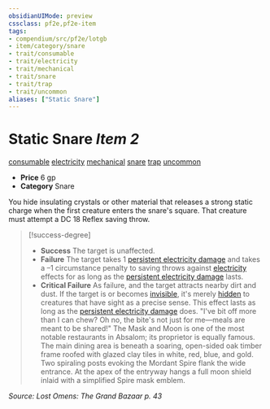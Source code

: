 ```yaml
---
obsidianUIMode: preview
cssclass: pf2e,pf2e-item
tags:
- compendium/src/pf2e/lotgb
- item/category/snare
- trait/consumable
- trait/electricity
- trait/mechanical
- trait/snare
- trait/trap
- trait/uncommon
aliases: ["Static Snare"]
---
```

# Static Snare *Item 2*  
[consumable](rules/traits/consumable.md)  [electricity](rules/traits/electricity.md)  [mechanical](rules/traits/mechanical.md)  [snare](rules/traits/snare.md)  [trap](rules/traits/trap.md)  [uncommon](rules/traits/uncommon.md)  

- **Price** 6 gp
- **Category** Snare

You hide insulating crystals or other material that releases a strong static charge when the first creature enters the snare's square. That creature must attempt a DC 18 Reflex saving throw.

> [!success-degree] 
> - **Success** The target is unaffected.
> - **Failure** The target takes 1 [persistent electricity damage](rules/conditions.md#Persistent%20Damage) and takes a –1 circumstance penalty to saving throws against [electricity](rules/traits/electricity.md) effects for as long as the [persistent electricity damage](rules/conditions.md#Persistent%20Damage) lasts.
> - **Critical Failure** As failure, and the target attracts nearby dirt and dust. If the target is or becomes [invisible](rules/conditions.md#Invisible), it's merely [hidden](rules/conditions.md#Hidden) to creatures that have sight as a precise sense. This effect lasts as long as the [persistent electricity damage](rules/conditions.md#Persistent%20Damage) does. "I've bit off more than I can chew? Oh no, the bite's not just for me—meals are meant to be shared!" The Mask and Moon is one of the most notable restaurants in Absalom; its proprietor is equally famous. The main dining area is beneath a soaring, open-sided oak timber frame roofed with glazed clay tiles in white, red, blue, and gold. Two spiraling posts evoking the Mordant Spire flank the wide entrance. At the apex of the entryway hangs a full moon shield inlaid with a simplified Spire mask emblem.

*Source: Lost Omens: The Grand Bazaar p. 43*